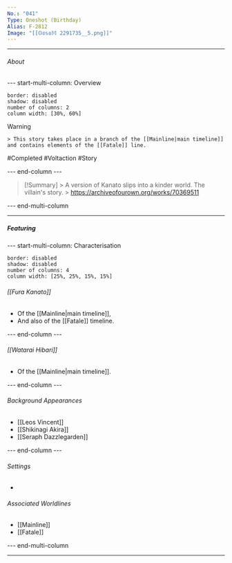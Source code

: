 ```yaml
---
No.: "041"
Type: Oneshot (Birthday)
Alias: F-2812
Image: "[[𝕆𝕠𝕤𝕒𝕄 2291735__5.png]]"
---
```



----
###### About
--- start-multi-column: Overview
```column-settings
border: disabled
shadow: disabled
number of columns: 2
column width: [30%, 60%]
```

> [!Warning]
    > This story takes place in a branch of the [[Mainline|main timeline]] and contains elements of the [[Fatale]] line.

#Completed #Voltaction #Story

--- end-column ---

> [!Summary]
    > A version of Kanato slips into a kinder world. The villain's story.
    > https://archiveofourown.org/works/70369511

--- end-multi-column


----
##### Featuring

--- start-multi-column: Characterisation
```column-settings 
border: disabled
shadow: disabled
number of columns: 4
column width: [25%, 25%, 15%, 15%]
```

###### [[Fura Kanato]]
- Of the [[Mainline|main timeline]],
- And also of the [[Fatale]] timeline.

--- end-column ---

###### [[Watarai Hibari]]
- Of the [[Mainline|main timeline]].

--- end-column ---

###### Background Appearances
- [[Leos Vincent]]
- [[Shikinagi Akira]]
- [[Seraph Dazzlegarden]]


--- end-column ---

###### Settings
- 

###### Associated Worldlines
- [[Mainline]]
- [[Fatale]]

--- end-multi-column 

----



